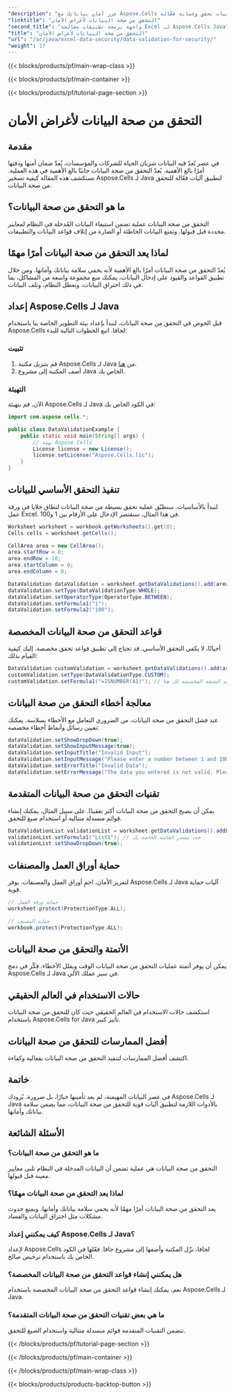 ```yaml
---
"description": "عزز أمان بياناتك مع Aspose.Cells لجافا. استكشف تقنيات التحقق الشاملة من البيانات. تعلم كيفية تطبيق عمليات تحقق وحماية فعّالة."
"linktitle": "التحقق من صحة البيانات لأغراض الأمان"
"second_title": "واجهة برمجة تطبيقات معالجة Excel لـ Aspose.Cells Java"
"title": "التحقق من صحة البيانات لأغراض الأمان"
"url": "/ar/java/excel-data-security/data-validation-for-security/"
"weight": 17
---
```


{{< blocks/products/pf/main-wrap-class >}}

{{< blocks/products/pf/main-container >}}

{{< blocks/products/pf/tutorial-page-section >}}

# التحقق من صحة البيانات لأغراض الأمان


## مقدمة

في عصر تُعدّ فيه البيانات شريان الحياة للشركات والمؤسسات، يُعدّ ضمان أمنها ودقتها أمرًا بالغ الأهمية. يُعدّ التحقق من صحة البيانات جانبًا بالغ الأهمية في هذه العملية. تستكشف هذه المقالة كيفية تسخير Aspose.Cells لـ Java لتطبيق آليات فعّالة للتحقق من صحة البيانات.

## ما هو التحقق من صحة البيانات؟

التحقق من صحة البيانات عملية تضمن استيفاء البيانات المُدخلة في النظام لمعايير محددة قبل قبولها. وتمنع البيانات الخاطئة أو الضارة من إتلاف قواعد البيانات والتطبيقات.

## لماذا يعد التحقق من صحة البيانات أمرًا مهمًا

يُعدّ التحقق من صحة البيانات أمرًا بالغ الأهمية لأنه يحمي سلامة بياناتك وأمانها. ومن خلال تطبيق القواعد والقيود على إدخال البيانات، يمكنك منع مجموعة واسعة من المشاكل، بما في ذلك اختراق البيانات، وتعطل النظام، وتلف البيانات.

## إعداد Aspose.Cells لـ Java

قبل الخوض في التحقق من صحة البيانات، لنبدأ بإعداد بيئة التطوير الخاصة بنا باستخدام Aspose.Cells لجافا. اتبع الخطوات التالية للبدء:

### تثبيت
1. قم بتنزيل مكتبة Aspose.Cells لـ Java من [هنا](https://releases.aspose.com/cells/java/).
2. أضف المكتبة إلى مشروع Java الخاص بك.

### التهيئة
الآن، قم بتهيئة Aspose.Cells لـ Java في الكود الخاص بك:

```java
import com.aspose.cells.*;

public class DataValidationExample {
    public static void main(String[] args) {
        // تهيئة Aspose.Cells
        License license = new License();
        license.setLicense("Aspose.Cells.lic");
    }
}
```

## تنفيذ التحقق الأساسي للبيانات

لنبدأ بالأساسيات. سنطبّق عملية تحقق بسيطة من صحة البيانات لنطاق خلايا في ورقة عمل Excel. في هذا المثال، سنقتصر الإدخال على الأرقام بين 1 و100.

```java
Worksheet worksheet = workbook.getWorksheets().get(0);
Cells cells = worksheet.getCells();

CellArea area = new CellArea();
area.startRow = 0;
area.endRow = 10;
area.startColumn = 0;
area.endColumn = 0;

DataValidation dataValidation = worksheet.getDataValidations().add(area);
dataValidation.setType(DataValidationType.WHOLE);
dataValidation.setOperatorType(OperatorType.BETWEEN);
dataValidation.setFormula1("1");
dataValidation.setFormula2("100");
```

## قواعد التحقق من صحة البيانات المخصصة

أحيانًا، لا يكفي التحقق الأساسي. قد تحتاج إلى تطبيق قواعد تحقق مخصصة. إليك كيفية القيام بذلك:

```java
DataValidation customValidation = worksheet.getDataValidations().add(area);
customValidation.setType(DataValidationType.CUSTOM);
customValidation.setFormula1("=ISNUMBER(A1)"); // قم بتحديد الصيغة المخصصة لك هنا
```

## معالجة أخطاء التحقق من صحة البيانات

عند فشل التحقق من صحة البيانات، من الضروري التعامل مع الأخطاء بسلاسة. يمكنك تعيين رسائل وأنماط أخطاء مخصصة:

```java
dataValidation.setShowDropDown(true);
dataValidation.setShowInputMessage(true);
dataValidation.setInputTitle("Invalid Input");
dataValidation.setInputMessage("Please enter a number between 1 and 100.");
dataValidation.setErrorTitle("Invalid Data");
dataValidation.setErrorMessage("The data you entered is not valid. Please correct it.");
```

## تقنيات التحقق من صحة البيانات المتقدمة

يمكن أن يصبح التحقق من صحة البيانات أكثر تعقيدًا. على سبيل المثال، يمكنك إنشاء قوائم منسدلة متتالية أو استخدام صيغ للتحقق.

```java
DataValidationList validationList = worksheet.getDataValidations().addListValidation("A2", "A2:A10");
validationList.setFormula1("List1"); // حدد مصدر القائمة الخاصة بك
validationList.setShowDropDown(true);
```

## حماية أوراق العمل والمصنفات

لتعزيز الأمان، احمِ أوراق العمل والمصنفات. يوفر Aspose.Cells لـ Java آليات حماية قوية.

```java
// حماية ورقة العمل
worksheet.protect(ProtectionType.ALL);

// حماية المصنف
workbook.protect(ProtectionType.ALL);
```

## الأتمتة والتحقق من صحة البيانات

يمكن أن يوفر أتمتة عمليات التحقق من صحة البيانات الوقت ويقلل الأخطاء. فكّر في دمج Aspose.Cells لـ Java في سير عملك الآلي.

## حالات الاستخدام في العالم الحقيقي

استكشف حالات الاستخدام في العالم الحقيقي حيث كان للتحقق من صحة البيانات باستخدام Aspose.Cells for Java تأثير كبير.

## أفضل الممارسات للتحقق من صحة البيانات

اكتشف أفضل الممارسات لتنفيذ التحقق من صحة البيانات بفعالية وكفاءة.

## خاتمة

في عصر البيانات المهيمنة، لم يعد تأمينها خيارًا، بل ضرورة. يُزودك Aspose.Cells لـ Java بالأدوات اللازمة لتطبيق آليات قوية للتحقق من صحة البيانات، مما يضمن سلامة بياناتك وأمانها.

## الأسئلة الشائعة

### ما هو التحقق من صحة البيانات؟

التحقق من صحة البيانات هي عملية تضمن أن البيانات المدخلة في النظام تلبي معايير معينة قبل قبولها.

### لماذا يعد التحقق من صحة البيانات مهمًا؟

يعد التحقق من صحة البيانات أمرًا مهمًا لأنه يحمي سلامة بياناتك وأمانها، ويمنع حدوث مشكلات مثل اختراق البيانات والفساد.

### كيف يمكنني إعداد Aspose.Cells لـ Java؟

لإعداد Aspose.Cells لجافا، نزّل المكتبة وأضفها إلى مشروع جافا. فعّلها في الكود الخاص بك باستخدام ترخيص صالح.

### هل يمكنني إنشاء قواعد التحقق من صحة البيانات المخصصة؟

نعم، يمكنك إنشاء قواعد التحقق من صحة البيانات المخصصة باستخدام Aspose.Cells لـ Java.

### ما هي بعض تقنيات التحقق من صحة البيانات المتقدمة؟

تتضمن التقنيات المتقدمة قوائم منسدلة متتالية واستخدام الصيغ للتحقق.

{{< /blocks/products/pf/tutorial-page-section >}}

{{< /blocks/products/pf/main-container >}}

{{< /blocks/products/pf/main-wrap-class >}}

{{< blocks/products/products-backtop-button >}}